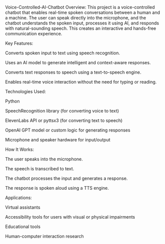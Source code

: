 Voice-Controlled-AI-Chatbot
Overview: This project is a voice-controlled chatbot that enables real-time spoken conversations between a human and a machine. The user can speak directly into the microphone, and the chatbot understands the spoken input, processes it using AI, and responds with natural-sounding speech. This creates an interactive and hands-free communication experience.

Key Features:

Converts spoken input to text using speech recognition.

Uses an AI model to generate intelligent and context-aware responses.

Converts text responses to speech using a text-to-speech engine.

Enables real-time voice interaction without the need for typing or reading.

Technologies Used:

Python

SpeechRecognition library (for converting voice to text)

ElevenLabs API or pyttsx3 (for converting text to speech)

OpenAI GPT model or custom logic for generating responses

Microphone and speaker hardware for input/output

How It Works:

The user speaks into the microphone.

The speech is transcribed to text.

The chatbot processes the input and generates a response.

The response is spoken aloud using a TTS engine.

Applications:

Virtual assistants

Accessibility tools for users with visual or physical impairments

Educational tools

Human-computer interaction research
